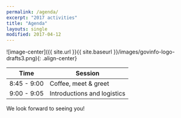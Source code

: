 ```yaml
---
permalink: /agenda/
excerpt: "2017 activities"
title: "Agenda"
layouts: single
modified: 2017-04-12
---
```


![image-center]({{ site.url }}{{ site.baseurl }}/images/govinfo-logo-drafts3.png){: .align-center}

Time | Session
--- | ---
8:45 - 9:00 | Coffee, meet & greet
9:00 - 9:05 | Introductions and logistics

We look forward to seeing you!
